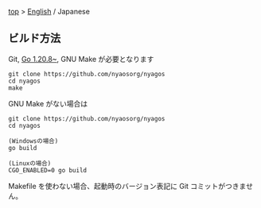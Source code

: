 [top](../readme_ja.md) &gt; [English](./09-Build_en.md) / Japanese

ビルド方法
----------

Git, [Go 1.20.8~](http://golang.org), GNU Make が必要となります

    git clone https://github.com/nyaosorg/nyagos
    cd nyagos
    make

GNU Make がない場合は

    git clone https://github.com/nyaosorg/nyagos
    cd nyagos

    (Windowsの場合)
    go build

    (Linuxの場合)
    CGO_ENABLED=0 go build

Makefile を使わない場合、起動時のバージョン表記に Git コミットがつきません。

<!-- vim:set fenc=utf8: -->
